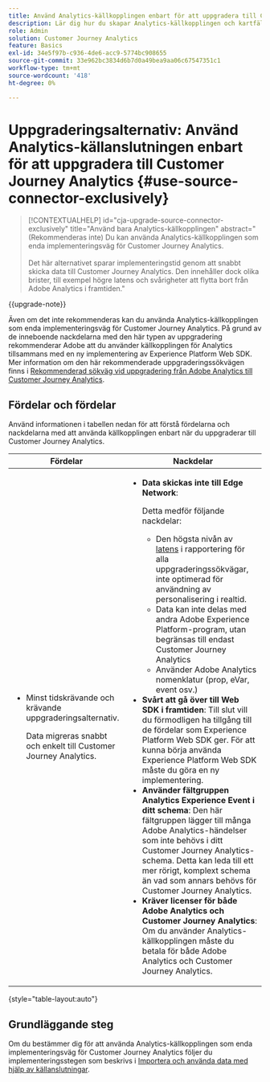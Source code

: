 ```yaml
---
title: Använd Analytics-källkopplingen enbart för att uppgradera till Customer Journey Analytics
description: Lär dig hur du skapar Analytics-källkopplingen och kartfälten
role: Admin
solution: Customer Journey Analytics
feature: Basics
exl-id: 34e5f97b-c936-4de6-acc9-5774bc908655
source-git-commit: 33e962bc3834d6b7d0a49bea9aa06c67547351c1
workflow-type: tm+mt
source-wordcount: '418'
ht-degree: 0%

---
```


# Uppgraderingsalternativ: Använd Analytics-källanslutningen enbart för att uppgradera till Customer Journey Analytics {#use-source-connector-exclusively}

<!-- markdownlint-disable MD034 -->

>[!CONTEXTUALHELP]
>id="cja-upgrade-source-connector-exclusively"
>title="Använd bara Analytics-källkopplingen"
>abstract="(Rekommenderas inte) Du kan använda Analytics-källkopplingen som enda implementeringsväg för Customer Journey Analytics. <br><br>Det här alternativet sparar implementeringstid genom att snabbt skicka data till Customer Journey Analytics. Den innehåller dock olika brister, till exempel högre latens och svårigheter att flytta bort från Adobe Analytics i framtiden."

<!-- markdownlint-enable MD034 -->

{{upgrade-note}}

Även om det inte rekommenderas kan du använda Analytics-källkopplingen som enda implementeringsväg för Customer Journey Analytics. På grund av de inneboende nackdelarna med den här typen av uppgradering rekommenderar Adobe att du använder källkopplingen för Analytics tillsammans med en ny implementering av Experience Platform Web SDK. Mer information om den här rekommenderade uppgraderingssökvägen finns i [Rekommenderad sökväg vid uppgradering från Adobe Analytics till Customer Journey Analytics](/help/getting-started/cja-upgrade/cja-upgrade-recommendations.md).

## Fördelar och fördelar

Använd informationen i tabellen nedan för att förstå fördelarna och nackdelarna med att använda källkopplingen enbart när du uppgraderar till Customer Journey Analytics.

| Fördelar | Nackdelar |
|----------|---------|
| <ul><li>Minst tidskrävande och krävande uppgraderingsalternativ. <p>Data migreras snabbt och enkelt till Customer Journey Analytics.</p></li></ul> | <ul><li>**Data skickas inte till Edge Network**: <p>Detta medför följande nackdelar:</p><ul><li>Den högsta nivån av [latens](/help/technotes/guardrails.md#latencies) i rapportering för alla uppgraderingssökvägar, inte optimerad för användning av personalisering i realtid.</li><li>Data kan inte delas med andra Adobe Experience Platform-program, utan begränsas till endast Customer Journey Analytics</li><li>Använder Adobe Analytics nomenklatur (prop, eVar, event osv.)</li></ul><li>**Svårt att gå över till Web SDK i framtiden**: Till slut vill du förmodligen ha tillgång till de fördelar som Experience Platform Web SDK ger. För att kunna börja använda Experience Platform Web SDK måste du göra en ny implementering.</li><li>**Använder fältgruppen Analytics Experience Event i ditt schema**: Den här fältgruppen lägger till många Adobe Analytics-händelser som inte behövs i ditt Customer Journey Analytics-schema.  Detta kan leda till ett mer rörigt, komplext schema än vad som annars behövs för Customer Journey Analytics.</li><li>**Kräver licenser för både Adobe Analytics och Customer Journey Analytics**: Om du använder Analytics-källkopplingen måste du betala för både Adobe Analytics och Customer Journey Analytics.</li></ul> |

{style="table-layout:auto"}

## Grundläggande steg

Om du bestämmer dig för att använda Analytics-källkopplingen som enda implementeringsväg för Customer Journey Analytics följer du implementeringsstegen som beskrivs i [Importera och använda data med hjälp av källanslutningar](/help/data-ingestion/sources.md).

